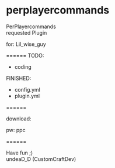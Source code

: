 perplayercommands
============

PerPlayercommands                                    
requested Plugin

for: Lil_wise_guy  

======
TODO:
 - coding

FINISHED:
 - config.yml
 - plugin.yml

======

download: 
           
pw: ppc

======

Have fun ;)                                                                                   
undeaD_D (CustomCraftDev)
